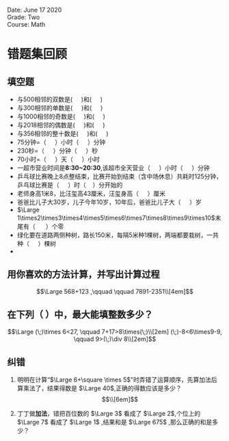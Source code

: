 Date: June 17 2020  
Grade: Two  
Course: Math  

# 错题集回顾

## 填空题
- 与500相邻的双数是($\quad$  )和($\quad$  )
- 与300相邻的单数是($\quad$  )和($\quad$  )
- 与1000相邻的奇数是($\quad$  )和($\quad$  )
- 与2018相邻的偶数是($\quad$  )和($\quad$  )
- 与356相邻的整十数是($\quad$  )和($\quad$  )
- 75分钟=（$\quad$  ）小时（$\quad$  ）分钟
- 230秒=（$\quad$  ）分钟（$\quad$  ）秒
- 70小时=（$\quad$  ）天（$\quad$  ）小时
- 一超市营业时间是**8:30~20:30**,该超市全天营业（$\quad$  ）小时（$\quad$  ）分钟
- 乒乓球比赛晚上8点整结束，比赛开始到结束（含中场休息）共耗时125分钟，乒乓球比赛是（$\quad$   ）时（$~~~$  ）分开始的
- 老师身高1米8，比汪玺高43厘米，汪玺身高（$\quad$   ）厘米
- 爸爸比儿子大30岁，儿子今年10岁，10年后，爸爸比儿子大（$\quad$   ）岁
- $\Large 1\times2\times3\times4\times5\times6\times7\times8\times9\times10$末尾有（ $\quad$  ）个零
- 绿化要在道路两侧种树，路长150米，每隔5米种1棵树，两端都要栽树，一共种（$\quad$   ）棵树
- 

## 用你喜欢的方法计算，并写出计算过程
$$\Large 568+123 ,\qquad \qquad 7891-2351\\[4em]$$

## 在下列（  ）中，最大能填整数多少？
$$\Large (\;)\times 6<27, \qquad 7+17>8\times(\;)\\[2em]
 (\;)-8<6\times9-9, \qquad 9>(\;)\div 8\\[2em]$$

## 纠错
1. 明明在计算“$\Large 6+\square \times 5$"时弄错了运算顺序，先算加法后算乘法了，结果得数是 $\Large 40$,正确的得数应该是多少？
$$\\[6em]$$

2. 丁丁做**加法**，错把百位数的 $\Large 3$ 看成了 $\Large 2$,个位上的 $\Large 7$ 看成了 $\Large 1$ ,结果和是 $\Large 675$ ,那么正确的和是多少？


